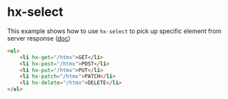 # hx-select

This example shows how to use `hx-select` to pick up specific element from server response ([doc](https://htmx.org/attributes/hx-select/))

```html
<ul>
    <li hx-get="/htmx">GET</li>
    <li hx-post="/htmx">POST</li>
    <li hx-put="/htmx">PUT</li>
    <li hx-patch="/htmx">PATCH</li>
    <li hx-delete="/htmx">DELETE</li>
</ul>
```